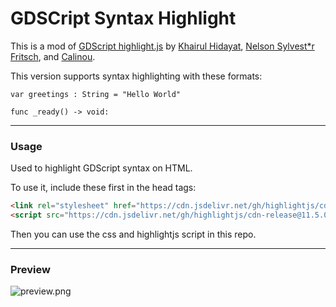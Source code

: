 # GDSCript Syntax Highlight
This is a mod of [GDScript highlight.js](https://github.com/highlightjs/highlightjs-gdscript) by [Khairul Hidayat](https://github.com/khairul169), [Nelson Sylvest*r Fritsch](https://github.com/form-follows-function), and [Calinou](https://github.com/Calinou).

This version supports syntax highlighting with these formats:

`var greetings : String = "Hello World"`

`func _ready() -> void:`

---

### Usage
Used to highlight GDScript syntax on HTML.

To use it, include these first in the head tags:

```html
<link rel="stylesheet" href="https://cdn.jsdelivr.net/gh/highlightjs/cdn-release@11.5.0/build/styles/default.min.css">
<script src="https://cdn.jsdelivr.net/gh/highlightjs/cdn-release@11.5.0/build/highlight.min.js"></script>
```

Then you can use the css and highlightjs script in this repo.

---

### Preview
![preview.png](https://raw.githubusercontent.com/MumuNiMochii/GDScript-Highlight/master/preview.png)
